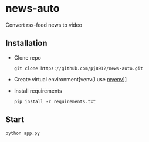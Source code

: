 # news-auto
Convert rss-feed news to video

## Installation
- Clone repo
   ```
  git clone https://github.com/pj8912/news-auto.git
   ```

- Create virtual environment[venv(I use [myenv](https://github.com/pj8912/myenv))]

- Install requirements
  ```
  pip install -r requirements.txt
  ```

 ## Start
 
 ```
 python app.py
 ```